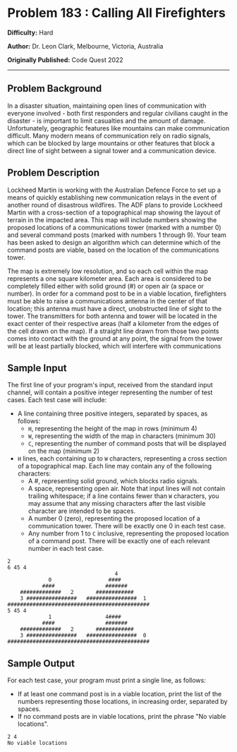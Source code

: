 # Problem 183 : Calling All Firefighters

**Difficulty:** Hard

**Author:** Dr. Leon Clark, Melbourne, Victoria, Australia

**Originally Published:** Code Quest 2022

---

## Problem Background

In a disaster situation, maintaining open lines of communication with everyone involved - both first responders and regular civilians caught in the disaster - is important to limit casualties and the amount of damage. Unfortunately, geographic features like mountains can make communication difficult. Many modern means of communication rely on radio signals, which can be blocked by large mountains or other features that block a direct line of sight between a signal tower and a communication device.

## Problem Description

Lockheed Martin is working with the Australian Defence Force to set up a means of quickly establishing new communication relays in the event of another round of disastrous wildfires. The ADF plans to provide Lockheed Martin with a cross-section of a topographical map showing the layout of terrain in the impacted area. This map will include numbers showing the proposed locations of a communications tower (marked with a number 0) and several command posts (marked with numbers 1 through 9). Your team has been asked to design an algorithm which can determine which of the command posts are viable, based on the location of the communications tower.

The map is extremely low resolution, and so each cell within the map represents a one square kilometer area. Each area is considered to be completely filled either with solid ground (#) or open air (a space or number). In order for a command post to be in a viable location, firefighters must be able to raise a communications antenna in the center of that location; this antenna must have a direct, unobstructed line of sight to the tower. The transmitters for both antenna and tower will be located in the exact center of their respective areas (half a kilometer from the edges of the cell drawn on the map). If a straight line drawn from those two points comes into contact with the ground at any point, the signal from the tower will be at least partially blocked, which will interfere with communications

## Sample Input

The first line of your program's input, received from the standard input channel, will contain a positive integer representing the number of test cases. Each test case will include:

- A line containing three positive integers, separated by spaces, as follows:
    - `H`, representing the height of the map in rows (minimum 4)
    - `W`, representing the width of the map in characters (minimum 30)
    - `C`, representing the number of command posts that will be displayed on the map (minimum 2)
- `H` lines, each containing up to `W` characters, representing a cross section of a topographical map. Each line may contain any of the following characters:
    - A #, representing solid ground, which blocks radio signals.
    - A space, representing open air. Note that input lines will not contain trailing whitespace; if a line contains fewer than `W` characters, you may assume that any missing characters after the last visible character are intended to be spaces.
    - A number 0 (zero), representing the proposed location of a communication tower. There will be exactly one 0 in each test case.
    - Any number from 1 to `C` inclusive, representing the proposed location of a command post. There will be exactly one of each relevant number in each test case.

```
2
6 45 4
                                  4
             0                  ####
           ####                #######
    #############   2       ############
    3 ################   ################  1
#############################################
5 45 4
             1                 4####
           ####                #######
    #############   2       ############
    3 ################   ################  0
#############################################
```

## Sample Output

For each test case, your program must print a single line, as follows:

- If at least one command post is in a viable location, print the list of the numbers representing those locations, in increasing order, separated by spaces.
- If no command posts are in viable locations, print the phrase "No viable locations".
```
2 4 
No viable locations
```